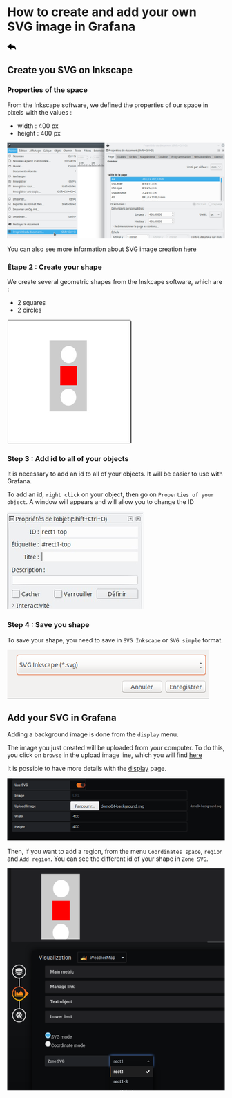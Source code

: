 
# How to create and add your own SVG image in Grafana
[![](../../screenshots/other/Go-back.png)](README.md)
 
 
## Create you SVG on Inkscape

### Properties of the space

From the Inkscape software, we defined the properties of our space in pixels with the values  : 

  - width : 400 px
  - height : 400 px

![Inkscape](./../../screenshots/demo/tutorial04/inkscape-proprietes.jpg)

You can also see more information about SVG image creation [here](../appendix/svg.md)

### Étape 2 : Create your shape


We create several geometric shapes from the Inskcape software, which are : 

  - 2 squares
  - 2 circles

![Inkscape](./../../screenshots/demo/tutorial04/shapes.jpg)


### Step 3 : Add id to all of your objects

It is necessary to add an id to all of your objects. It will be easier to use with Grafana.

To add an id, `right click` on your object, then go on `Properties of your object`. A window will appears and will allow you to change the ID

![Propriete](./../../screenshots/demo/tutorial04/inkscape-id.jpg)


### Step 4 : Save you shape

To save your shape, you need to save in `SVG Inkscape` or `SVG simple` format.

![Enregistrer](./../../screenshots/demo/tutorial04/enregistrer.png)


## Add your SVG in Grafana

Adding a background image is done from the `display` menu.

The image you just created will be uploaded from your computer. To do this, you click on `browse` in the upload image line, which you will find [here](../../resource/demo04-background.svg)

It is possible to have more details with the [display](../editor/display.md) page.

![Enregistrer](./../../screenshots/demo/tutorial04/DisplaySVG.png)

Then, if you want to add a region, from the menu `Coordinates space`, `region` and `Add region`. You can see the different id of your shape in `Zone SVG`. 

![Enregistrer](./../../screenshots/demo/tutorial04/Region.png)

